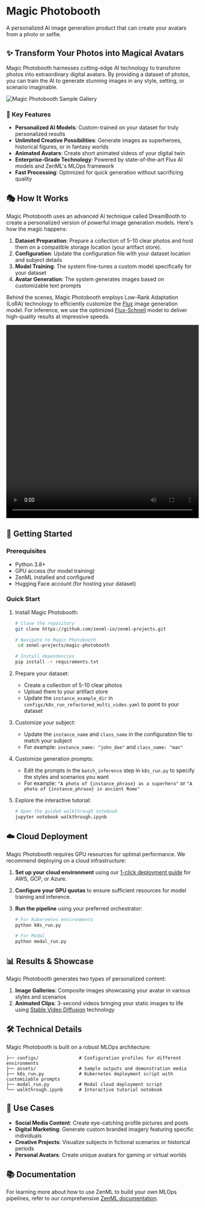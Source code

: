 # Magic Photobooth

A personalized AI image generation product that can create your avatars from a photo or selfie.

## ✨ Transform Your Photos into Magical Avatars

Magic Photobooth harnesses cutting-edge AI technology to transform photos into extraordinary digital avatars. By providing a dataset of photos, you can train the AI to generate stunning images in any style, setting, or scenario imaginable.

![Magic Photobooth Sample Gallery](assets/batch-dreambooth.png)

### 🌟 Key Features

- **Personalized AI Models**: Custom-trained on your dataset for truly personalized results
- **Unlimited Creative Possibilities**: Generate images as superheroes, historical figures, or in fantasy worlds
- **Animated Avatars**: Create short animated videos of your digital twin
- **Enterprise-Grade Technology**: Powered by state-of-the-art Flux AI models and ZenML's MLOps framework
- **Fast Processing**: Optimized for quick generation without sacrificing quality

## 🎭 How It Works

Magic Photobooth uses an advanced AI technique called DreamBooth to create a personalized version of powerful image generation models. Here's how the magic happens:

1. **Dataset Preparation**: Prepare a collection of 5-10 clear photos and host them on a compatible storage location (your artifact store).
2. **Configuration**: Update the configuration file with your dataset location and subject details
3. **Model Training**: The system fine-tunes a custom model specifically for your dataset
4. **Avatar Generation**: The system generates images based on customizable text prompts

Behind the scenes, Magic Photobooth employs Low-Rank Adaptation (LoRA) technology to efficiently customize the [Flux](https://huggingface.co/black-forest-labs/FLUX.1-dev) image generation model. For inference, we use the optimized [Flux-Schnell](https://huggingface.co/spaces/black-forest-labs/FLUX.1-schnell) model to deliver high-quality results at impressive speeds.

<video width="512" height="512" controls autoplay loop>
  <source src="assets/hamza_superman.mp4" type="video/mp4">
  Your browser does not support the video tag.
</video>

## 🚀 Getting Started

### Prerequisites

- Python 3.8+
- GPU access (for model training)
- ZenML installed and configured
- Hugging Face account (for hosting your dataset)

### Quick Start

1. Install Magic Photobooth:
   ```bash
   # Clone the repository
   git clone https://github.com/zenml-io/zenml-projects.git
   
   # Navigate to Magic Photobooth
    cd zenml-projects/magic-photobooth
   
   # Install dependencies
   pip install -r requirements.txt
   ```

2. Prepare your dataset:
   - Create a collection of 5-10 clear photos
   - Upload them to your artifact store
   - Update the `instance_example_dir` in `configs/k8s_run_refactored_multi_video.yaml` to point to your dataset

3. Customize your subject:
   - Update the `instance_name` and `class_name` in the configuration file to match your subject
   - For example: `instance_name: "john_doe"` and `class_name: "man"`

4. Customize generation prompts:
   - Edit the prompts in the `batch_inference` step in `k8s_run.py` to specify the styles and scenarios you want
   - For example: `"A photo of {instance_phrase} as a superhero"` or `"A photo of {instance_phrase} in ancient Rome"`

5. Explore the interactive tutorial:
   ```bash
   # Open the guided walkthrough notebook
   jupyter notebook walkthrough.ipynb
   ```

## ☁️ Cloud Deployment

Magic Photobooth requires GPU resources for optimal performance. We recommend deploying on a cloud infrastructure:

1. **Set up your cloud environment** using our [1-click deployment guide](https://docs.zenml.io/stacks/deployment/deploy-a-cloud-stack) for AWS, GCP, or Azure.

2. **Configure your GPU quotas** to ensure sufficient resources for model training and inference.

3. **Run the pipeline** using your preferred orchestrator:
   ```bash
   # For Kubernetes environments
   python k8s_run.py
   
   # For Modal
   python modal_run.py
   ```

## 📊 Results & Showcase

Magic Photobooth generates two types of personalized content:

1. **Image Galleries**: Composite images showcasing your avatar in various styles and scenarios
2. **Animated Clips**: 3-second videos bringing your static images to life using [Stable Video Diffusion](https://huggingface.co/stabilityai/stable-video-diffusion-img2vid-xt) technology

## 🛠️ Technical Details

Magic Photobooth is built on a robust MLOps architecture:

```
├── configs/               # Configuration profiles for different environments
├── assets/                # Sample outputs and demonstration media
├── k8s_run.py             # Kubernetes deployment script with customizable prompts
├── modal_run.py           # Modal cloud deployment script
└── walkthrough.ipynb      # Interactive tutorial notebook
```

## 🔮 Use Cases

- **Social Media Content**: Create eye-catching profile pictures and posts
- **Digital Marketing**: Generate custom branded imagery featuring specific individuals
- **Creative Projects**: Visualize subjects in fictional scenarios or historical periods
- **Personal Avatars**: Create unique avatars for gaming or virtual worlds

## 📚 Documentation

For learning more about how to use ZenML to build your own MLOps pipelines, refer to our comprehensive [ZenML documentation](https://docs.zenml.io/).
